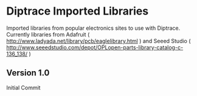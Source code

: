 # Diptrace Imported Libraries

Imported libraries from popular electronics sites to use with Diptrace.
Currently libraries from Adafruit ( http://www.ladyada.net/library/pcb/eaglelibrary.html )
and Seeed Studio ( http://www.seeedstudio.com/depot/OPLopen-parts-library-catalog-c-136_138/ )

## Version 1.0

Initial Commit